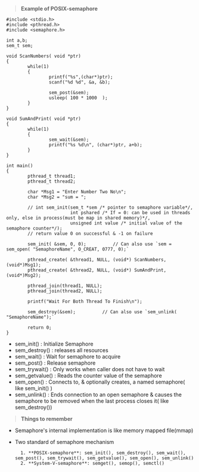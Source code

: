 > **Example of POSIX-semaphore**

```
#include <stdio.h>
#include <pthread.h>
#include <semaphore.h>

int a,b;
sem_t sem;

void ScanNumbers( void *ptr)
{
        while(1)
        {
                printf("%s",(char*)ptr);
                scanf("%d %d", &a, &b);

                sem_post(&sem);
                usleep( 100 * 1000  );
        }
}

void SumAndPrint( void *ptr)
{
        while(1)
        {
                sem_wait(&sem);
                printf("%s %d\n", (char*)ptr, a+b);
        }
}

int main()
{
        pthread_t thread1;
        pthread_t thread2;

        char *Msg1 = "Enter Number Two No\n";
        char *Msg2 = "sum = ";

        // int sem_init(sem_t *sem /* pointer to semaphore variable*/, 
                        int pshared /* If = 0: can be used in threads only, else in process(must be map in shared memory)*/, 
                        unsigned int value /* initial value of the semaphore counter*/);  
        // return value 0 on successful & -1 on failure
        
        sem_init( &sem, 0, 0);          // Can also use `sem = sem_open( "SemaphoreName", O_CREAT, 0777, 0);`

        pthread_create( &thread1, NULL, (void*) ScanNumbers, (void*)Msg1);
        pthread_create( &thread2, NULL, (void*) SumAndPrint, (void*)Msg2);

        pthread_join(thread1, NULL);
        pthread_join(thread2, NULL);

        printf("Wait For Both Thread To Finish\n");

        sem_destroy(&sem);          // Can also use `sem_unlink( "SemaphoreName");`

        return 0;
}
```
- sem_init() : Initialize Semaphore
- sem_destroy() : releases all resources
- sem_wait() : Wait for semaphore to acquire
- sem_post() : Release semaphore
- sem_trywait() : Only works when caller does not have to wait
- sem_getvalue() : Reads the counter value of the semaphore
- sem_open() : Connects to, & optionally creates, a named semaphore( like sem_init() )
- sem_unlink() : Ends connection to an open semaphore & causes the semaphore to be removed when the last process closes it( like sem_destroy()) 


> **Things to remember**

* Semaphore's internal implementation is like memory mapped file(mmap)

* Two standard of semaphore mechanism

        1. **POSIX-semaphore**: sem_init(), sem_destroy(), sem_wait(), sem_post(), sem_trywait(), sem_getvalue(), sem_open(), sem_unlink()
        2. **System-V-semaphore**: semget(), semop(), semctl()




